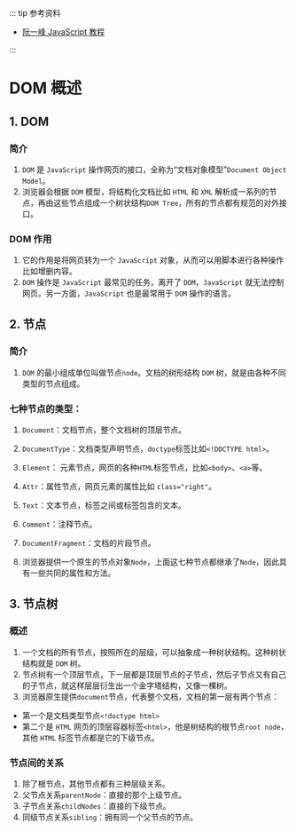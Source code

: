 ::: tip 参考资料

- [阮一峰 JavaScript 教程](https://wangdoc.com/javascript/)

:::

# DOM 概述

## 1. DOM

### 简介

1. `DOM` 是 `JavaScript` 操作网页的接口，全称为“文档对象模型”`Document Object Model`。
2. 浏览器会根据 `DOM` 模型，将结构化文档比如 `HTML` 和 `XML` 解析成一系列的节点，再由这些节点组成一个树状结构`DOM Tree`，所有的节点都有规范的对外接口。

### DOM 作用

1. 它的作用是将网页转为一个 `JavaScript` 对象，从而可以用脚本进行各种操作比如增删内容。
2. `DOM` 操作是 `JavaScript` 最常见的任务，离开了 `DOM`，`JavaScript` 就无法控制网页。另一方面，`JavaScript` 也是最常用于 `DOM` 操作的语言。

## 2. 节点

### 简介

1. `DOM` 的最小组成单位叫做节点`node`。文档的树形结构 `DOM` 树，就是由各种不同类型的节点组成。

### 七种节点的类型：

1. `Document`：文档节点，整个文档树的顶层节点。
2. `DocumentType`：文档类型声明节点，`doctype`标签比如`<!DOCTYPE html>`。
3. `Element`： 元素节点，网页的各种`HTML`标签节点，比如`<body>`、`<a>`等。
4. `Attr`：属性节点，网页元素的属性比如 `class="right"`。
5. `Text`：文本节点，标签之间或标签包含的文本。
6. `Comment`：注释节点。
7. `DocumentFragment`：文档的片段节点。

8. 浏览器提供一个原生的节点对象`Node`，上面这七种节点都继承了`Node`，因此具有一些共同的属性和方法。

## 3. 节点树

### 概述

1. 一个文档的所有节点，按照所在的层级，可以抽象成一种树状结构。这种树状结构就是 `DOM` 树。
2. 节点树有一个顶层节点，下一层都是顶层节点的子节点，然后子节点又有自己的子节点，就这样层层衍生出一个金字塔结构，又像一棵树。
3. 浏览器原生提供`document`节点，代表整个文档，文档的第一层有两个节点：

- 第一个是文档类型节点`<!doctype html>`
- 第二个是 `HTML` 网页的顶层容器标签`<html>`，他是树结构的根节点`root node`，其他 `HTML` 标签节点都是它的下级节点。

### 节点间的关系

1. 除了根节点，其他节点都有三种层级关系。
2. 父节点关系`parentNode`：直接的那个上级节点。
3. 子节点关系`childNodes`：直接的下级节点。
4. 同级节点关系`sibling`：拥有同一个父节点的节点。
